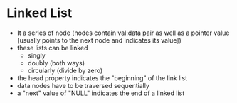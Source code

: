 # Linked List
- It a series of node (nodes contain val:data pair as well as a pointer value [usually points to the next node and indicates its value])
- these lists can be linked
  - singly
  - doubly (both ways)
  - circularly (divide by zero)
- the head property indicates the "beginning" of the link list
- data nodes have to be traversed sequentially
- a "next" value of "NULL" indicates the end of a linked list
